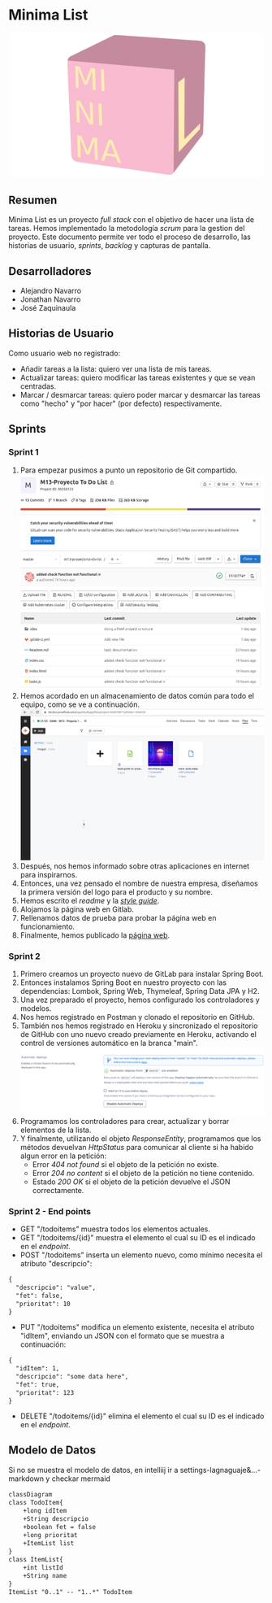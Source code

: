# Minima List

![task1](img/readme/MinimalistLogo.png)

## Resumen

Minima List es un proyecto *full stack* con el objetivo de hacer una lista de tareas.
Hemos implementado la metodología *scrum* para la gestion del proyecto.
Este documento permite ver todo el proceso de desarrollo, las historias de usuario, *sprints*, *backlog* y capturas de pantalla.

## Desarrolladores

- Alejandro Navarro
- Jonathan Navarro
- José Zaquinaula

## Historias de Usuario

Como usuario web no registrado:
- Añadir tareas a la lista: quiero ver una lista de mis tareas.
- Actualizar tareas: quiero modificar las tareas existentes y que se vean centradas.
- Marcar / desmarcar tareas: quiero poder marcar y desmarcar las tareas como "hecho" y "por hacer" (por defecto) respectivamente.

## Sprints

### Sprint 1

1. Para empezar pusimos a punto un repositorio de Git compartido.
![task6](img/readme/gitlab.png)
2. Hemos acordado en un almacenamiento de datos común para todo el equipo, como se ve a continuación.
![task1](img/readme/proofhubFiles.png)
3. Después, nos hemos informado sobre otras aplicaciones en internet para inspirarnos.
4. Entonces, una vez pensado el nombre de nuestra empresa, diseñamos la primera versión del logo para el producto y su nombre.
5. Hemos escrito el *readme* y la *[style guide](https://itecbcn.proofhub.com/go?rpEkAwb)*.
6. Alojamos la página web en Gitlab.
7. Rellenamos datos de prueba para probar la página web en funcionamiento.
8. Finalmente, hemos publicado la [página web](https://josezaq.gitlab.io/m13-proyecto-to-do-list/).


### Sprint 2

1. Primero creamos un proyecto nuevo de GitLab para instalar Spring Boot.
2. Entonces instalamos Spring Boot en nuestro proyecto con las dependencias: Lombok, Spring Web, Thymeleaf, Spring Data JPA y H2.
3. Una vez preparado el proyecto, hemos configurado los controladores y modelos.
4. Nos hemos registrado en Postman y clonado el repositorio en GitHub.
5. También nos hemos registrado en Heroku y sincronizado el repositorio de GitHub con uno nuevo creado previamente en Heroku, activando el control de versiones automático en la branca "main".
![task1](img/readme/syncDeployment.png)
6. Programamos los controladores para crear, actualizar y borrar elementos de la lista.
7. Y finalmente, utilizando el objeto *ResponseEntity*, programamos que los métodos devuelvan *HttpStatus* para comunicar al cliente si ha habido algun error en la petición:
    - Error *404 not found* si el objeto de la petición no existe.
    - Error *204 no content* si el objeto de la petición no tiene contenido.
    - Estado *200 OK* si el objeto de la petición devuelve el JSON correctamente.

### Sprint 2 - End points

- GET "/todoitems" muestra todos los elementos actuales.
- GET "/todoitems/{id}" muestra el elemento el cual su ID es el indicado en el *endpoint*.
- POST "/todoitems" inserta un elemento nuevo, como mínimo necesita el atributo "descripcio":
```
{
  "descripcio": "value",
  "fet": false,
  "prioritat": 10
}
```
- PUT "/todoitems" modifica un elemento existente, necesita el atributo "idItem", enviando un JSON con el formato que se muestra a continuación:
```
{
  "idItem": 1,
  "descripcio": "some data here",
  "fet": true,
  "prioritat": 123
}
```
- DELETE "/todoitems/{id}" elimina el elemento el cual su ID es el indicado en el *endpoint*.
## Modelo de Datos 
Si no se muestra el modelo de datos, en intelliij ir a settings-lagnaguaje&...-markdown y checkar mermaid
```mermaid
classDiagram
class TodoItem{
    +long idItem
    +String descripcio
    +boolean fet = false
    +long prioritat
    +ItemList list
}
class ItemList{
    +int listId
    +String name
}
ItemList "0..1" -- "1..*" TodoItem  
```
